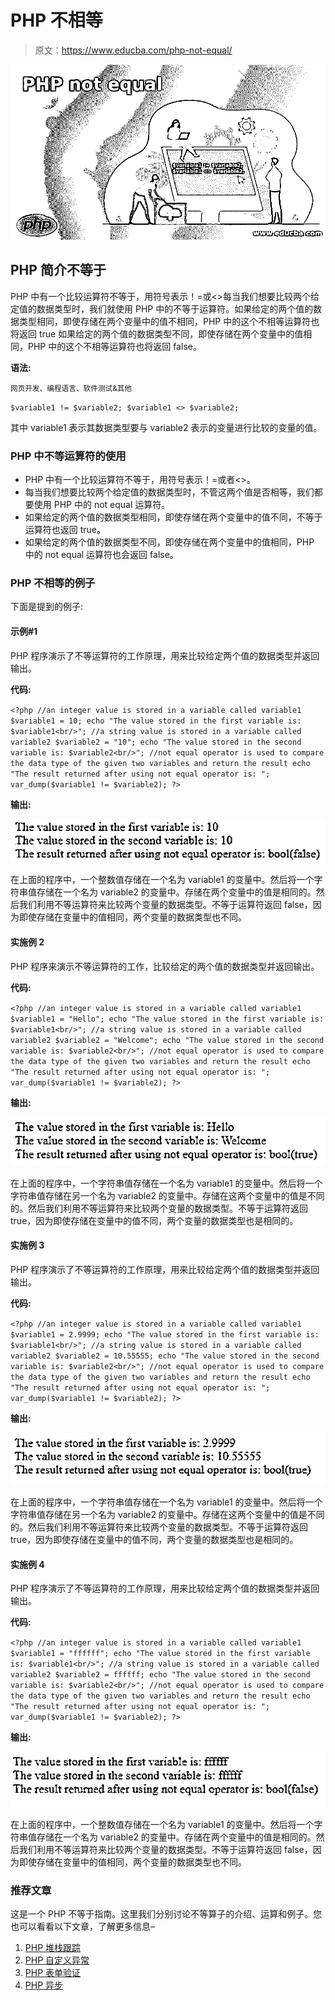 # PHP 不相等

> 原文：<https://www.educba.com/php-not-equal/>

![PHP not equal](img/fa4dc4a7599c32d8440a3829bd718108.png)



## PHP 简介不等于

PHP 中有一个比较运算符不等于，用符号表示！=或<>每当我们想要比较两个给定值的数据类型时，我们就使用 PHP 中的不等于运算符。如果给定的两个值的数据类型相同，即使存储在两个变量中的值不相同，PHP 中的这个不相等运算符也将返回 true 如果给定的两个值的数据类型不同，即使存储在两个变量中的值相同，PHP 中的这个不相等运算符也将返回 false。

**语法:**

<small>网页开发、编程语言、软件测试&其他</small>

`$variable1 != $variable2;
$variable1 <> $variable2;`

其中 variable1 表示其数据类型要与 variable2 表示的变量进行比较的变量的值。

### PHP 中不等运算符的使用

*   PHP 中有一个比较运算符不等于，用符号表示！=或者<>。
*   每当我们想要比较两个给定值的数据类型时，不管这两个值是否相等，我们都要使用 PHP 中的 not equal 运算符。
*   如果给定的两个值的数据类型相同，即使存储在两个变量中的值不同，不等于运算符也返回 true。
*   如果给定的两个值的数据类型不同，即使存储在两个变量中的值相同，PHP 中的 not equal 运算符也会返回 false。

### PHP 不相等的例子

下面是提到的例子:

#### 示例#1

PHP 程序演示了不等运算符的工作原理，用来比较给定两个值的数据类型并返回输出。

**代码:**

`<?php
//an integer value is stored in a variable called variable1
$variable1 = 10;
echo "The value stored in the first variable is: $variable1<br/>";
//a string value is stored in a variable called variable2
$variable2 = "10";
echo "The value stored in the second variable is: $variable2<br/>";
//not equal operator is used to compare the data type of the given two variables and return the result
echo "The result returned after using not equal operator is: ";
var_dump($variable1 != $variable2);
?>`

**输出:**

![PHP not equal 1](img/ffa52b354a0104f8220bc385875c190b.png)



在上面的程序中，一个整数值存储在一个名为 variable1 的变量中。然后将一个字符串值存储在一个名为 variable2 的变量中。存储在两个变量中的值是相同的。然后我们利用不等运算符来比较两个变量的数据类型。不等于运算符返回 false，因为即使存储在变量中的值相同，两个变量的数据类型也不同。

#### 实施例 2

PHP 程序来演示不等运算符的工作，比较给定的两个值的数据类型并返回输出。

**代码:**

`<?php
//an integer value is stored in a variable called variable1
$variable1 = "Hello";
echo "The value stored in the first variable is: $variable1<br/>";
//a string value is stored in a variable called variable2
$variable2 = "Welcome";
echo "The value stored in the second variable is: $variable2<br/>";
//not equal operator is used to compare the data type of the given two variables and return the result
echo "The result returned after using not equal operator is: ";
var_dump($variable1 != $variable2);
?>`

**输出:**

![PHP not equal 2](img/defd999ce9e376e085da298ee95c632d.png)



在上面的程序中，一个字符串值存储在一个名为 variable1 的变量中。然后将一个字符串值存储在另一个名为 variable2 的变量中。存储在这两个变量中的值是不同的。然后我们利用不等运算符来比较两个变量的数据类型。不等于运算符返回 true，因为即使存储在变量中的值不同，两个变量的数据类型也是相同的。

#### 实施例 3

PHP 程序演示了不等运算符的工作原理，用来比较给定两个值的数据类型并返回输出。

**代码:**

`<?php
//an integer value is stored in a variable called variable1
$variable1 = 2.9999;
echo "The value stored in the first variable is: $variable1<br/>";
//a string value is stored in a variable called variable2
$variable2 = 10.55555;
echo "The value stored in the second variable is: $variable2<br/>";
//not equal operator is used to compare the data type of the given two variables and return the result
echo "The result returned after using not equal operator is: ";
var_dump($variable1 != $variable2);
?>`

**输出:**

![compare the data type of given two values](img/84e5afe5828ec7afc7fc51996badba1a.png)



在上面的程序中，一个字符串值存储在一个名为 variable1 的变量中。然后将一个字符串值存储在另一个名为 variable2 的变量中。存储在这两个变量中的值是不同的。然后我们利用不等运算符来比较两个变量的数据类型。不等于运算符返回 true，因为即使存储在变量中的值不同，两个变量的数据类型也是相同的。

#### 实施例 4

PHP 程序演示了不等运算符的工作原理，用来比较给定两个值的数据类型并返回输出。

**代码:**

`<?php
//an integer value is stored in a variable called variable1
$variable1 = "ffffff";
echo "The value stored in the first variable is: $variable1<br/>";
//a string value is stored in a variable called variable2
$variable2 = ffffff;
echo "The value stored in the second variable is: $variable2<br/>";
//not equal operator is used to compare the data type of the given two variables and return the result
echo "The result returned after using not equal operator is: ";
var_dump($variable1 != $variable2);
?>`

**输出:**

![compare the data type of given two values](img/e9cc3ae02bfde0675ef84dfed8d05f6e.png)



在上面的程序中，一个整数值存储在一个名为 variable1 的变量中。然后将一个字符串值存储在一个名为 variable2 的变量中。存储在两个变量中的值是相同的。然后我们利用不等运算符来比较两个变量的数据类型。不等于运算符返回 false，因为即使存储在变量中的值相同，两个变量的数据类型也不同。

### 推荐文章

这是一个 PHP 不等于指南。这里我们分别讨论不等算子的介绍、运算和例子。您也可以看看以下文章，了解更多信息–

1.  [PHP 堆栈跟踪](https://www.educba.com/php-stack-trace/)
2.  [PHP 自定义异常](https://www.educba.com/php-custom-exception/)
3.  [PHP 表单验证](https://www.educba.com/php-form-validation/)
4.  [PHP 异步](https://www.educba.com/php-async/)





